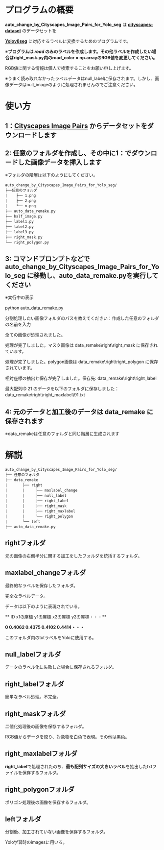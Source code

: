 # プログラムの概要

**auto_change_by_Cityscapes_Image_Pairs_for_Yolo_seg** は **[cityscapes-dataset](https://www.cityscapes-dataset.com/)** のデータセットを　　

**[Yolov8seg](https://docs.ultralytics.com/ja/tasks/segment/)** に対応するラベルに変換するためのプログラムです。　　

※**プログラムは _road_ のみのラベルを作成します。その他ラベルを作成したい場合はright_mask.py内のroad_color = np.arrayのRGB値を変更してください。**　　

RGB値に関する情報は個人で検索することをお願い申し上げます。　　

※うまく読み取れなかったラベルデータはnull_labelに保存されます。しかし、画像データはnull_imageのように処理されませんのでご注意ください。　　

# 使い方　　

## 1：**[Cityscapes Image Pairs](https://www.kaggle.com/datasets/dansbecker/cityscapes-image-pairs/data)** からデータセットをダウンロードします　　

## 2: 任意のフォルダを作成し、その中に1：でダウンロードした画像データを挿入します　　

※フォルダの階層は以下のようにしてください。　　
```
auto_change_by_Cityscapes_Image_Pairs_for_Yolo_seg/　　
├──任意のフォルダ　　
|    ├── 1.png　　
|    ├── 2.png　　
|    └── n.png　　
├── auto_data_remake.py　　
├── half_image.py　　
├── label1.py　　
├── label2.py　　
├── label3.py　　
├── right_mask.py　　
└── right_polygon.py　　
```
## 3: コマンドプロンプトなどで **auto_change_by_Cityscapes_Image_Pairs_for_Yolo_seg** に移動し、auto_data_remake.pyを実行してください　　

※実行中の表示　　

python auto_data_remake.py　　

分割処理したい画像フォルダのパスを教えてください：作成した任意のフォルダの名前を入力　　

全ての画像が処理されました。　　

処理が完了しました。マスク画像は data_remake\right\right_mask に保存されています。　　

処理が完了しました。polygon画像は data_remake\right\right_polygon に保存されています。　　

相対座標の抽出と保存が完了しました。保存先: data_remake\right\right_label　　

最大配列ID 21 のデータを以下のフォルダに保存しました： data_remake\right\right_maxlabel\91.txt　　

## 4: 元のデータと加工後のデータは **data_remake** に保存されます　　

※data_remakeは任意のフォルダと同じ階層に生成されます　　

# 解説　　
```
auto_change_by_Cityscapes_Image_Pairs_for_Yolo_seg/　　
├── 任意のフォルダ　　
├── data_remake　　
|       ├── right　　
|       |     ├── maxlabel_change　　
|       |     ├── null_label　　
|       |     ├── right_label　　
|       |     ├── right_mask　　
|       |     ├── right_maxlabel　　
|       |     └── right_polygon　　
|       └── left　　
├── auto_data_remake.py　　
```

## rightフォルダ　　

元の画像の右側半分に関する加工をしたフォルダを統括するフォルダ。　　

## maxlabel_changeフォルダ　　

最終的なラベルを保存したフォルダ。　　

完全なラベルデータ。　　

データは以下のように表現されている。　　

  
**
ID x1の座標 y1の座標 x2の座標 y2の座標・・・**　　

**0 0.4062 0.4375 0.4102 0.4414・・・**　　

このフォルダ内のtxtラベルをYoloに使用する。　　

  
## null_labelフォルダ　　

データのラベル化に失敗した場合に保存されるフォルダ。　　

## right_labelフォルダ　　

簡単なラベル処理。不完全。　　

## right_maskフォルダ　　

二値化処理後の画像を保存するフォルダ。　　

RGB値からデータを絞り、対象物を白色で表現。その他は黒色。　　

## right_maxlabelフォルダ　　

**right_label**で処理されたのち、**最も配列サイズの大きいラベル**を抽出したtxtファイルを保存するフォルダ。　　

## right_polygonフォルダ　　

ポリゴン処理後の画像を保存するフォルダ。　　

## leftフォルダ　　

分割後、加工されていない画像を保存するフォルダ。　　

Yolo学習時のimagesに用いる。　　

